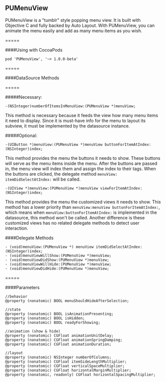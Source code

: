 ## PUMenuView
PUMenuView is a "tumblr" style popping menu view. It is built with Objective C and fully backed by Auto Layout. With PUMenuView, you can animate the menu easily and add as many menu items as you wish.

=====

####Using with CocoaPods

`pod 'PUMenuView', '~> 1.0.0-beta'`

=====

####DataSource Methods

=====

#####Necessary:
```objc
-(NSInteger)numberOfItemsInMenuView:(PUMenuView *)menuView;
```
This method is necessary because it feeds the view how many menu items it need to display. Since it is must-have info for the menu to layout its subview, it must be implemented by the datasource instance.

#####Optional:
```objc
-(UIButton *)menuView:(PUMenuView *)menuView buttonForItemAtIndex:(NSInteger)index;
```

This method provides the menu the buttons it needs to show. These buttons will serve as the menu items inside the menu. After the buttons are passed in, the menu view will index them and assign the index to their tags. When the buttons are clicked, the delegate method `menuView: itemDidSelectAtIndex:` will be called.

```objc
-(UIView *)menuView:(PUMenuView *)menuView viewForItemAtIndex:(NSInteger)index;
```

This method provides the menu the customized views it needs to show. This method has a lower priority than `menuView:menuView buttonForItemAtIndex:`, which means when `menuView:buttonForItemAtIndex:` is implemented in the datasource, this method won't be called. Another difference is these customized views has no related delegate methods to detect user interaction. 


####Delegate Methods

```objc
- (void)menuView:(PUMenuView *) menuView itemDidSelectAtIndex:(NSInteger)index;
- (void)menuViewWillShow:(PUMenuView *)menuView;
- (void)menuViewDidShow:(PUMenuView *)menuView;
- (void)menuViewWillHide:(PUMenuView *)menuView;
- (void)menuViewDidHide:(PUMenuView *)menuView;
```

=====

####Parameters
```objc
//behavior
@property (nonatomic) BOOL menuShouldHideAfterSelection;

//state
@property (nonatomic) BOOL isAnimationPresenting;
@property (nonatomic) BOOL isHidden;
@property (nonatomic) BOOL readyForShowing;

//animation (show & hide)
@property (nonatomic) CGFloat animationUnitDelay;
@property (nonatomic) CGFloat animationSpringDamping;
@property (nonatomic) CGFloat animationDuration;

//layout
@property (nonatomic) NSInteger numberOfColumns;
@property (nonatomic) CGFloat itemSideLengthMultiplier;
@property (nonatomic) CGFloat verticalSpaceMultiplier;
@property (nonatomic) CGFloat horizontalMarginMultiplier;
@property (nonatomic, readonly) CGFloat horizontalSpacingMultiplier;
```
